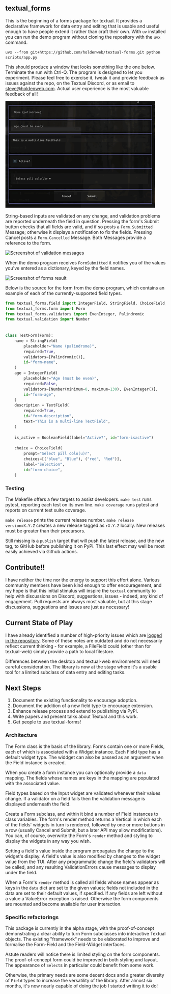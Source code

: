 ## textual_forms

This is the beginning of a forms package for textual. It provides a
declarative framework for data entry and editing that is usable and useful
enough to have people extend it rather than craft their own. With `uv`
installed you can run the demo program without cloning the repository with
the `uvx` command.

    uvx --from git+https://github.com/holdenweb/textual-forms.git python scripts/app.py

This should produce a window that looks something like the one
below. Terminate the run with Ctrl-Q. The program is designed to let you
experiment. Please feel free to exercise it, tweak it and provide feedback as
issues against the repo, on the Textual Discord, or as email to
steve@holdenweb.com. Actual user experience is the most valuable feedback
of all!

![Screenshot of textual-forms in action](images/screenshot.gif "textual_forms demo")

String-based inputs are validated on any change, and validation problems are reported
underneath the field in question. Pressing the form's Submit button checks that all
fields are valid, and if so posts a `Form.Submitted` Message; otherwise it
displays a notification to fix the fields. Pressing Cancel posts a
`Form.Cancelled` Message. Both Messages provide a reference to the form.

![Screenshot of validation messages](images/validation.gif "textual_forms validation")

When the demo program receives `FormSubmitted` it notifies you of the values
you've entered as a dictionary, keyed by the field names.

![Screenshot of forms result](images/results.gif "textual_forms validation")

Below is the source for the form from the demo program, which
contains an example of each of the currently-supported field types.

```python
from textual_forms.field import IntegerField, StringField, ChoiceField, BooleanField, TextField
from textual_forms.form import Form
from textual_forms.validators import EvenInteger, Palindromic
from textual.validation import Number


class TestForm(Form):
    name = StringField(
        placeholder="Name (palindrome)",
        required=True,
        validators=[Palindromic()],
        id="form-name",
    )
    age = IntegerField(
        placeholder="Age (must be even)",
        required=False,
        validators=[Number(minimum=0, maximum=130), EvenInteger()],
        id="form-age",
    )
    description = TextField(
        required=True,
        id="form-description",
        text="This is a multi-line TextField",
    )

    is_active = BooleanField(label="Active?", id="form-isactive")

    choice = ChoiceField(
        prompt="Select pill colo(u)r",
        choices=[("blue", "Blue"), ("red", "Red")],
        label="Selection",
        id="form-choice",
    )
```

### Testing

The Makefile offers a few targets to assist developers.
`make test` runs pytest, reporting each test on its own line.
`make coverage` runs pytest and reports on current test suite coverage.

`make release` prints the current release number.
`make release version=X.Y.Z` creates a new release tagged as `rX.Y.Z` locally.
New releases must be greater than their precursors.

Still missing is a `publish` target that will push the latest release,
and the new tag, to GitHub before publishing it on PyPi.
This last effect may well be most easily achieved via Github actions.

## Contribute!!

I have neither the time nor the energy to support this effort alone.
Various community members have been kind enough to offer encouragement,
and my hope is that this initial stimulus will inspire the `textual` community to help with
discussions on Discord, suggestions, issues - indeed, any kind of engagement.
Pull requests are always most valuable, but at this stage discussions,
suggestions and issues are just as necessary!

## Current State of Play

I have already identified a number of high-priority issues which are [logged
in the repository](https://github.com/holdenweb/textual-forms/issues). Some
of these notes are outdated and do not necessarily reflect current thinking -
for example, a FileField could (other than for textual-web) simply provide a path
to local filestore.

Differences between the desktop and textual-web environments will need
careful consideration. The library is now at the stage where it's a usable
tool for a limited subclass of data entry and editing tasks.

## Next Steps

1. Document the existing functionality to encourage adoption.
1. Document the addition of a new field type to encourage extension.
1. Enhance release process and extend to publishing via PyPI.
1. Write papers and present talks about Textual and this work.
1. Get people to use textual-forms!

### Architecture

The Form class is the basis of the library.
Forms contain one or more Fields,
each of which is associated with a Widget instance.
Each Field type has a default widget type.
The widdget can also be passed as an argument
when the Field instance is created.

When you create a form instance you can optionally provide a `data` mapping.
The fields whose names are keys in the mapping are populated with the
associated value.

Field types based on the Input widget are validated whenever their values
change. If a validator on a field fails then the validation message is
displayed underneath the field.

Create a Form subclass, and within it bind a number of Field instances to
class variables. The form's render method returns a Vertical in which each of
the fields' widgets in turn is rendered, followed by one or more buttons in a
row (usually Cancel and Submit, but a later API may allow modifications). You
can, of course, overwrite the Form's `render` method and styling to display
the widgets in any way you wish.

Setting a field's value inside the program propagates the change to the
widget's display. A field's value is also modified by changes to the widget
value from the TUI. After any programmatic change the field's validators will
be called, and any resulting ValidationErrors cause messages to display under
the field.

When a Form's `render` method is called all fields
whose names appear as keys in the `data` dict are set to the given
values; fields not included in the data are set to their default values, if
specified. If any fields are left without a value a ValueError exception is raised.
Otherwise the form components are mounted and become available for user
interaction.


### Specific refactorings

This package is currently in the alpha stage, with the proof-of-concept
demonstrating a clear ability to turn Form subclasses into interactive
Textual objects. The existing "framework" needs to be elaborated to improve
and formalise the Form-Field and the Field-Widget interfaces.

Astute readers will notice there is limited styling on the form components.
The proof-of-concept form could be improved in both styling and layout. The
appearance of `Select`s in particular could benefit from some work.

Otherwise, the primary needs are some decent docs and a greater diversity
of `Field` types to increase the versatility of the library.
After almost six months, it's now nearly capable of doing the job
I started writing it to do!